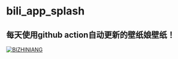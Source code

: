 # bili_app_splash  

## 每天使用github action自动更新的壁纸娘壁纸！  

[![BIZHINIANG](https://github.com/zjkwdy/bili_app_splash/actions/workflows/BIZHINIANG.yml/badge.svg)](https://github.com/zjkwdy/bili_app_splash/actions/workflows/BIZHINIANG.yml)
